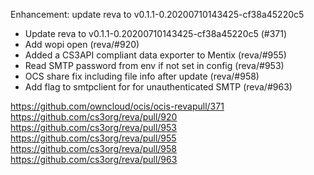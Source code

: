 Enhancement: update reva to v0.1.1-0.20200710143425-cf38a45220c5

-   Update reva to v0.1.1-0.20200710143425-cf38a45220c5 (#371)
-   Add wopi open (reva/#920)
-   Added a CS3API compliant data exporter to Mentix (reva/#955)
-   Read SMTP password from env if not set in config (reva/#953)
-   OCS share fix including file info after update (reva/#958)
-   Add flag to smtpclient for for unauthenticated SMTP (reva/#963)

<https://github.com/owncloud/ocis/ocis-revapull/371>
<https://github.com/cs3org/reva/pull/920>
<https://github.com/cs3org/reva/pull/953>
<https://github.com/cs3org/reva/pull/955>
<https://github.com/cs3org/reva/pull/958>
<https://github.com/cs3org/reva/pull/963>
